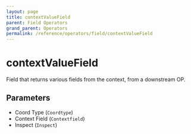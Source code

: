 ```yaml
---
layout: page
title: contextValueField
parent: Field Operators
grand_parent: Operators
permalink: /reference/operators/field/contextValueField
---
```


# contextValueField

Field that returns various fields from the context, from a downstream OP.

## Parameters

* Coord Type (`Coordtype`)
* Context Field (`Contextfield`)
* Inspect (`Inspect`)
